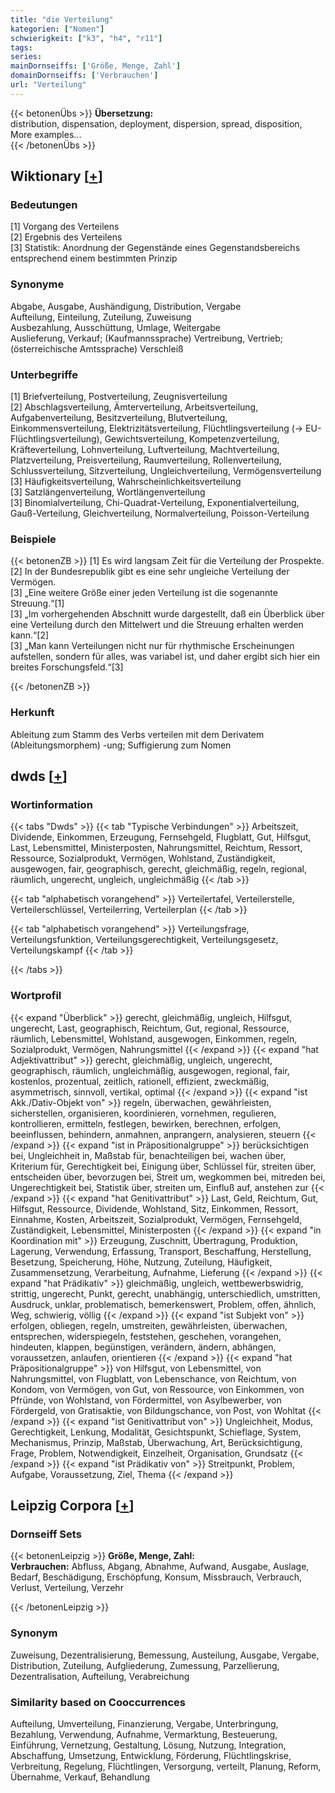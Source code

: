 ```yaml
---
title: "die Verteilung"
kategorien: ["Nomen"]
schwierigkeit: ["k3", "h4", "r11"]
tags:
series:
mainDornseiffs: ['Größe, Menge, Zahl']
domainDornseiffs: ['Verbrauchen']
url: "Verteilung"
---
```


{{< betonenÜbs >}}
**Übersetzung:**  
distribution, dispensation, deployment, dispersion, spread, disposition, More examples...  
{{< /betonenÜbs >}}

## Wiktionary [[+](https://de.wiktionary.org/wiki/Verteilung)]

### Bedeutungen
[1] Vorgang des Verteilens  
[2] Ergebnis des Verteilens  
[3] Statistik: Anordnung der Gegenstände eines Gegenstandsbereichs entsprechend einem bestimmten Prinzip  

### Synonyme
Abgabe, Ausgabe, Aushändigung, Distribution, Vergabe  
Aufteilung, Einteilung, Zuteilung, Zuweisung  
Ausbezahlung, Ausschüttung, Umlage, Weitergabe  
Auslieferung, Verkauf; (Kaufmannssprache) Vertreibung, Vertrieb; (österreichische Amtssprache) Verschleiß  

### Unterbegriffe
[1] Briefverteilung, Postverteilung, Zeugnisverteilung  
[2] Abschlagsverteilung, Ämterverteilung, Arbeitsverteilung, Aufgabenverteilung, Besitzverteilung, Blutverteilung, Einkommensverteilung, Elektrizitätsverteilung, Flüchtlingsverteilung (→ EU-Flüchtlingsverteilung), Gewichtsverteilung, Kompetenzverteilung, Kräfteverteilung, Lohnverteilung, Luftverteilung, Machtverteilung, Platzverteilung, Preisverteilung, Raumverteilung, Rollenverteilung, Schlussverteilung, Sitzverteilung, Ungleichverteilung, Vermögensverteilung  
[3] Häufigkeitsverteilung, Wahrscheinlichkeitsverteilung  
[3] Satzlängenverteilung, Wortlängenverteilung  
[3] Binomialverteilung, Chi-Quadrat-Verteilung, Exponentialverteilung, Gauß-Verteilung, Gleichverteilung, Normalverteilung, Poisson-Verteilung  

### Beispiele
{{< betonenZB >}}
[1] Es wird langsam Zeit für die Verteilung der Prospekte.  
[2] In der Bundesrepublik gibt es eine sehr ungleiche Verteilung der Vermögen.  
[3] „Eine weitere Größe einer jeden Verteilung ist die sogenannte Streuung.“[1]  
[3] „Im vorhergehenden Abschnitt wurde dargestellt, daß ein Überblick über eine Verteilung durch den Mittelwert und die Streuung erhalten werden kann.“[2]  
[3] „Man kann Verteilungen nicht nur für rhythmische Erscheinungen aufstellen, sondern für alles, was variabel ist, und daher ergibt sich hier ein breites Forschungsfeld.“[3]  

{{< /betonenZB >}}
### Herkunft
Ableitung zum Stamm des Verbs verteilen mit dem Derivatem (Ableitungsmorphem) -ung; Suffigierung zum Nomen  



## dwds [[+](https://www.dwds.de/wb/Verteilung)]

### Wortinformation
{{< tabs "Dwds" >}}
{{< tab "Typische Verbindungen" >}}
Arbeitszeit, Dividende, Einkommen, Erzeugung, Fernsehgeld, Flugblatt, Gut, Hilfsgut, Last, Lebensmittel, Ministerposten, Nahrungsmittel, Reichtum, Ressort, Ressource, Sozialprodukt, Vermögen, Wohlstand, Zuständigkeit, ausgewogen, fair, geographisch, gerecht, gleichmäßig, regeln, regional, räumlich, ungerecht, ungleich, ungleichmäßig
{{< /tab >}}

{{< tab "alphabetisch vorangehend" >}}
Verteilertafel, Verteilerstelle, Verteilerschlüssel, Verteilerring, Verteilerplan
{{< /tab >}}

{{< tab "alphabetisch vorangehend" >}}
Verteilungsfrage, Verteilungsfunktion, Verteilungsgerechtigkeit, Verteilungsgesetz, Verteilungskampf
{{< /tab >}}

{{< /tabs >}}

### Wortprofil
{{< expand "Überblick" >}} gerecht, gleichmäßig, ungleich, Hilfsgut, ungerecht, Last, geographisch, Reichtum, Gut, regional, Ressource, räumlich, Lebensmittel, Wohlstand, ausgewogen, Einkommen, regeln, Sozialprodukt, Vermögen, Nahrungsmittel {{< /expand >}}
{{< expand "hat Adjektivattribut" >}} gerecht, gleichmäßig, ungleich, ungerecht, geographisch, räumlich, ungleichmäßig, ausgewogen, regional, fair, kostenlos, prozentual, zeitlich, rationell, effizient, zweckmäßig, asymmetrisch, sinnvoll, vertikal, optimal {{< /expand >}}
{{< expand "ist Akk./Dativ-Objekt von" >}} regeln, überwachen, gewährleisten, sicherstellen, organisieren, koordinieren, vornehmen, regulieren, kontrollieren, ermitteln, festlegen, bewirken, berechnen, erfolgen, beeinflussen, behindern, anmahnen, anprangern, analysieren, steuern {{< /expand >}}
{{< expand "ist in Präpositionalgruppe" >}} berücksichtigen bei, Ungleichheit in, Maßstab für, benachteiligen bei, wachen über, Kriterium für, Gerechtigkeit bei, Einigung über, Schlüssel für, streiten über, entscheiden über, bevorzugen bei, Streit um, wegkommen bei, mitreden bei, Ungerechtigkeit bei, Statistik über, streiten um, Einfluß auf, anstehen zur {{< /expand >}}
{{< expand "hat Genitivattribut" >}} Last, Geld, Reichtum, Gut, Hilfsgut, Ressource, Dividende, Wohlstand, Sitz, Einkommen, Ressort, Einnahme, Kosten, Arbeitszeit, Sozialprodukt, Vermögen, Fernsehgeld, Zuständigkeit, Lebensmittel, Ministerposten {{< /expand >}}
{{< expand "in Koordination mit" >}} Erzeugung, Zuschnitt, Übertragung, Produktion, Lagerung, Verwendung, Erfassung, Transport, Beschaffung, Herstellung, Besetzung, Speicherung, Höhe, Nutzung, Zuteilung, Häufigkeit, Zusammensetzung, Verarbeitung, Aufnahme, Lieferung {{< /expand >}}
{{< expand "hat Prädikativ" >}} gleichmäßig, ungleich, wettbewerbswidrig, strittig, ungerecht, Punkt, gerecht, unabhängig, unterschiedlich, umstritten, Ausdruck, unklar, problematisch, bemerkenswert, Problem, offen, ähnlich, Weg, schwierig, völlig {{< /expand >}}
{{< expand "ist Subjekt von" >}} erfolgen, obliegen, regeln, umstreiten, gewährleisten, überwachen, entsprechen, widerspiegeln, feststehen, geschehen, vorangehen, hindeuten, klappen, begünstigen, verändern, ändern, abhängen, voraussetzen, anlaufen, orientieren {{< /expand >}}
{{< expand "hat Präpositionalgruppe" >}} von Hilfsgut, von Lebensmittel, von Nahrungsmittel, von Flugblatt, von Lebenschance, von Reichtum, von Kondom, von Vermögen, von Gut, von Ressource, von Einkommen, von Pfründe, von Wohlstand, von Fördermittel, von Asylbewerber, von Fördergeld, von Gratisaktie, von Bildungschance, von Post, von Wohltat {{< /expand >}}
{{< expand "ist Genitivattribut von" >}} Ungleichheit, Modus, Gerechtigkeit, Lenkung, Modalität, Gesichtspunkt, Schieflage, System, Mechanismus, Prinzip, Maßstab, Überwachung, Art, Berücksichtigung, Frage, Problem, Notwendigkeit, Einzelheit, Organisation, Grundsatz {{< /expand >}}
{{< expand "ist Prädikativ von" >}} Streitpunkt, Problem, Aufgabe, Voraussetzung, Ziel, Thema {{< /expand >}}

## Leipzig Corpora [[+](https://corpora.uni-leipzig.de/en/res?word=Verteilung&corpusId=deu_newscrawl-public_2018)]

### Dornseiff Sets
{{< betonenLeipzig >}}
**Größe, Menge, Zahl:**  
**Verbrauchen:** Abfluss, Abgang, Abnahme, Aufwand, Ausgabe, Auslage, Bedarf, Beschädigung, Erschöpfung, Konsum, Missbrauch, Verbrauch, Verlust, Verteilung, Verzehr  

{{< /betonenLeipzig >}}

### Synonym
Zuweisung, Dezentralisierung, Bemessung, Austeilung, Ausgabe, Vergabe, Distribution, Zuteilung, Aufgliederung, Zumessung, Parzellierung, Dezentralisation, Aufteilung, Verabreichung


### Similarity based on Cooccurrences
Aufteilung, Umverteilung, Finanzierung, Vergabe, Unterbringung, Bezahlung, Verwendung, Aufnahme, Vermarktung, Besteuerung, Einführung, Vernetzung, Gestaltung, Lösung, Nutzung, Integration, Abschaffung, Umsetzung, Entwicklung, Förderung, Flüchtlingskrise, Verbreitung, Regelung, Flüchtlingen, Versorgung, verteilt, Planung, Reform, Übernahme, Verkauf, Behandlung

